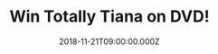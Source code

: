 ---
campaign-uuid: "c-a1ea4bc5-c8dc-4f43-8f0b-e8ec0d8e8c36"
type: "Competition"
category: "Entertainment"
date: "2018-11-21T09:00:00.000Z"
end-date: "2018-12-18T23:59:00.000Z"
disable-form: false
is_promoted: false
has_entry_page: true
title: "Win Totally Tiana on DVD!"
competition-description: "<p>It’s going to be the best Christmas ever! From UK megastar\
  \ YouTuber Tiana comes a brand new fun-filled feature length video, taking fans\
  \ on an awesome journey behind the scenes into Tiana’s world. Kids can relive their\
  \ favourite Tiana moments and get ready for the biggest, silliest prank of all time.</p>\n\
  <p>We have in our hands a copy of Tiana's DVD to one of our lucky NME AAA readers!\
  \ Want it? Click below for a chance to win!</p>\n"
hero-header: "Win Totally Tiana on DVD!"
terms-confirmation: "N/A"
banner-img: "https://assets.expresslyapp.com/asset-6ac87415-c1fa-4c32-8acd-a01ea857edca.jpg"
logo-left-href: "aaa.nme.com"
logo-left-image: "https://assets.expresslyapp.com/asset-0a62ff1e-0717-44be-be0f-8b3679b82ad0.jpg"
logo-left-title: "nme aaa"
bg-image-hero: "https://assets.expresslyapp.com/asset-32a9c663-a373-4f33-acea-4ab47061236a.jpg"
bg-image-first: "https://assets.expresslyapp.com/asset-10542034-0b33-41d2-9ffc-bb60cfa8bd49.jpg"
bg-image-second: "https://assets.expresslyapp.com/asset-b16dbbc2-b34b-4a57-9062-712fe958b9c0.jpg"
section1-content: "<p>Welcome to Tiana’s world! Join Tiana and the Wilson family behind\
  \ the scenes of her super successful YouTube channels and get ready to follow her\
  \ epic journey to YouTube super-stardom. </p>\n<p>With mum and dad by her side Tiana\
  \ calls the shots in her first ever, never-before-seen feature length video. Get\
  \ in on the fun whilst counting down Tiana’s top milestone moments, sing along to\
  \ her brand-new music video and LOL as she dares to pull the ultimate prank to beat\
  \ all pranks.</p>\n"
section2-content: "<p>So, #TTSquad, sit back and get ready for Totally Tiana: My Awesome\
  \ Story! Treat your kids with the best present this Christmas: Totally Tiana on\
  \ DVD! Enter the form below for a chance to win it!</>\n"
entry-title: "Win Totally Tiana on DVD!"
entry-content: "<p>Enter the draw to win Totally Tiana on DVD by completing the form\
  \ below before 23:59 on 18th of December 2018.</p>\n"
has-winner: true
winner-title: "CONGRATULATIONS to Martin H. who won Totally Tiana on DVD!"
winner-banner: "https://assets.expresslyapp.com/asset-44b69a83-e37c-4fdd-a452-63e3f6bfca0c.jpg"
prize-description: "Totally Tiana on DVD"
special-conditions: "Multiple entries are allowed up to one every day."
country-restrictions:
- "GB"
---